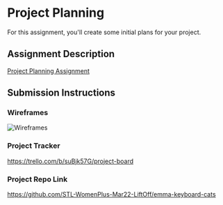 # Project Planning
For this assignment, you'll create some initial plans for your project.

## Assignment Description
[Project Planning Assignment](https://education.launchcode.org/liftoff/modules/assignments/project-planning)

## Submission Instructions

### Wireframes

 ![Wireframes](https://www.flickr.com/photos/197305843@N03/52599173546/in/dateposted-public/)

 
 ### Project Tracker

https://trello.com/b/suBjk57G/project-board

### Project Repo Link

https://github.com/STL-WomenPlus-Mar22-LiftOff/emma-keyboard-cats
